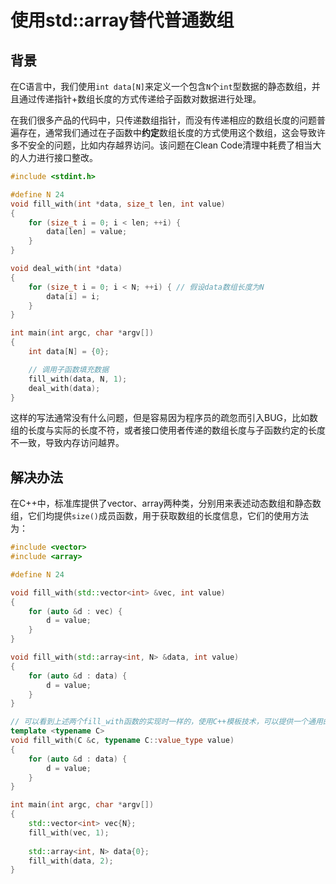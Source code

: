 # 使用std::array替代普通数组

## 背景

在C语言中，我们使用`int data[N]`来定义一个包含`N`个`int`型数据的静态数组，并且通过传递指针+数组长度的方式传递给子函数对数据进行处理。

在我们很多产品的代码中，只传递数组指针，而没有传递相应的数组长度的问题普遍存在，通常我们通过在子函数中**约定**数组长度的方式使用这个数组，这会导致许多不安全的问题，比如内存越界访问。该问题在Clean Code清理中耗费了相当大的人力进行接口整改。

```c
#include <stdint.h>

#define N 24
void fill_with(int *data, size_t len, int value)
{
    for (size_t i = 0; i < len; ++i) {
        data[len] = value;
    }
}

void deal_with(int *data)
{
    for (size_t i = 0; i < N; ++i) { // 假设data数组长度为N
        data[i] = i;
    }
}

int main(int argc, char *argv[])
{
    int data[N] = {0};

    // 调用子函数填充数据
    fill_with(data, N, 1);
    deal_with(data);
}
```

这样的写法通常没有什么问题，但是容易因为程序员的疏忽而引入BUG，比如数组的长度与实际的长度不符，或者接口使用者传递的数组长度与子函数约定的长度不一致，导致内存访问越界。

## 解决办法

在C++中，标准库提供了vector、array两种类，分别用来表述动态数组和静态数组，它们均提供`size()`成员函数，用于获取数组的长度信息，它们的使用方法为：

```c++
#include <vector>
#include <array>

#define N 24

void fill_with(std::vector<int> &vec, int value)
{
    for (auto &d : vec) {
        d = value;
    }
}

void fill_with(std::array<int, N> &data, int value)
{
    for (auto &d : data) {
        d = value;
    }
}

// 可以看到上述两个fill_with函数的实现时一样的，使用C++模板技术，可以提供一个通用的函数，避免代码重复
template <typename C>
void fill_with(C &c, typename C::value_type value)
{
    for (auto &d : data) {
        d = value;
    }
}

int main(int argc, char *argv[])
{
    std::vector<int> vec{N};
    fill_with(vec, 1);
    
    std::array<int, N> data{0};
    fill_with(data, 2);
}
```


